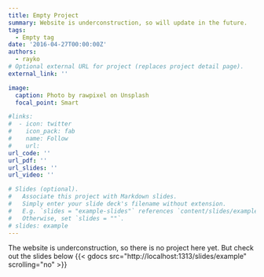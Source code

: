 ```yaml
---
title: Empty Project
summary: Website is underconstruction, so will update in the future.
tags:
  - Empty tag
date: '2016-04-27T00:00:00Z'
authors:
  - rayko
# Optional external URL for project (replaces project detail page).
external_link: ''

image:
  caption: Photo by rawpixel on Unsplash
  focal_point: Smart

#links:
#  - icon: twitter
#    icon_pack: fab
#    name: Follow
#    url: 
url_code: ''
url_pdf: ''
url_slides: ''
url_video: ''

# Slides (optional).
#   Associate this project with Markdown slides.
#   Simply enter your slide deck's filename without extension.
#   E.g. `slides = "example-slides"` references `content/slides/example-slides.md`.
#   Otherwise, set `slides = ""`.
# slides: example
---
```


The website is underconstruction, so there is no project here yet. But check out the slides below
{{< gdocs src="http://localhost:1313/slides/example" scrolling="no" >}}
